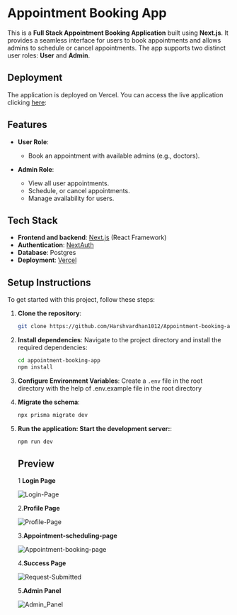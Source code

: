# Appointment Booking App

This is a **Full Stack Appointment Booking Application** built using **Next.js**. It provides a seamless interface for users to book appointments and allows admins to schedule or cancel appointments. The app supports two distinct user roles: **User** and **Admin**.

## Deployment
The application is deployed on Vercel. You can access the live application clicking [here](https://appointment-booking-app-two.vercel.app/):


## Features

- **User Role**:
  - Book an appointment with available admins (e.g., doctors).

- **Admin Role**:
  - View all user appointments.
  - Schedule, or cancel appointments.
  - Manage availability for users.

## Tech Stack

- **Frontend and backend**: [Next.js](https://nextjs.org/) (React Framework)
- **Authentication**: [NextAuth](https://next-auth.js.org/)
- **Database**: Postgres
- **Deployment**: [Vercel](https://vercel.com)

## Setup Instructions

To get started with this project, follow these steps:

1. **Clone the repository**:
    ```bash
    git clone https://github.com/Harshvardhan1012/Appointment-booking-app.git
    ```

2. **Install dependencies**:
    Navigate to the project directory and install the required dependencies:
    ```bash
    cd appointment-booking-app
    npm install
    ```

3. **Configure Environment Variables**:
   Create a `.env` file in the root directory with the help of .env.example file in the root directory


4. **Migrate the schema**:
   ```bash
   npx prisma migrate dev
   ```
   
5. **Run the application: Start the development server:**:
   ```bash
   npm run dev

   ```

   ## Preview

   1 **Login Page**
   
   ![Login-Page](https://github.com/user-attachments/assets/b8b0723d-2d89-4dde-914d-e2a736bc59ff)

   2.**Profile Page**

   ![Profile-Page](https://github.com/user-attachments/assets/b53b39d0-d50c-4e15-9c39-b7b13c29f8ab)

   3.**Appointment-scheduling-page**
   
    ![Appointment-booking-page](https://github.com/user-attachments/assets/b48cb94e-9231-4bea-bea9-52970bbebd63)

   4.**Success Page**
   
   ![Request-Submitted](https://github.com/user-attachments/assets/1fb5a10f-dc32-4584-b16e-e000b98519d7)

   5.**Admin Panel**

   ![Admin_Panel](https://github.com/user-attachments/assets/d16c78ad-4b42-4ba3-9b02-4c47159e83eb)



   
   
